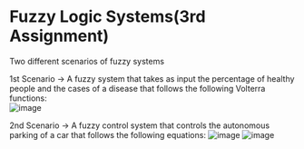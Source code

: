 # Fuzzy Logic Systems(3rd Assignment)

Two different scenarios of fuzzy systems

1st Scenario -> A fuzzy system that takes as input the percentage of healthy people and the cases of a disease that follows the following Volterra functions:
<br>
![image](https://user-images.githubusercontent.com/95544934/169692546-81ecf70e-9a20-4530-be80-65d4850f4d7c.png)

2nd Scenario -> A fuzzy control system that controls the autonomous parking of a car that follows the following equations:
![image](https://user-images.githubusercontent.com/95544934/169692606-6cdf5d90-ac30-48c8-8ba8-05eca447e954.png)
![image](https://user-images.githubusercontent.com/95544934/169692613-9aa93386-5cd3-4608-b2dd-08de7ac7083a.png)
